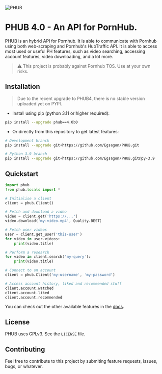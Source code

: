 ![PHUB](https://github.com/Egsagon/PHUB/blob/master/assets/banner.png)

# PHUB 4.0 - An API for PornHub.

PHUB is an hybrid API for Pornhub. It is able to communicate with Pornhub
using both web-scraping and Pornhub's HubTraffic API. It is
able to access most used or useful PH features, such as video searching,
accessing account features, video downloading, and a lot more.

> ⚠️ This project is probably against Pornhub TOS. Use at your own risks.

## Installation

> Due to the recent upgrade to PHUB4, there is no stable version uploaded yet on PYPI.

- Install using pip (python 3.11 or higher required): 
```sh
pip install --upgrade phub==4.0b0
```

- Or directly from this repository to get latest features:
```sh
# Development branch
pip install --upgrade git+https://github.com/Egsagon/PHUB.git

# Python 3.9 branch
pip install --upgrade git+https://github.com/Egsagon/PHUB.git@py-3.9
```

## Quickstart

```python
import phub
from phub.locals import *

# Initialise a client
client = phub.Client()

# Fetch and download a video
video = client.get('https://...')
video.download('my-video.mp4', Quality.BEST)

# Fetch user videos
user = client.get_user('this-user')
for video in user.videos:
    print(video.title)

# Perform a research
for video in client.search('my-query'):
    print(video.title)

# Connect to an account
client = phub.Client('my-username', 'my-password')

# Access account history, liked and recommended stuff
client.account.watched
client.account.liked
client.account.recommended
```

You can check out the other available features
in the [docs](https://phub.readthedocs.io).

## License

PHUB uses GPLv3. See the `LICENSE` file.

## Contributing

Feel free to contribute to this project by submiting
feature requests, issues, bugs, or whatever.
